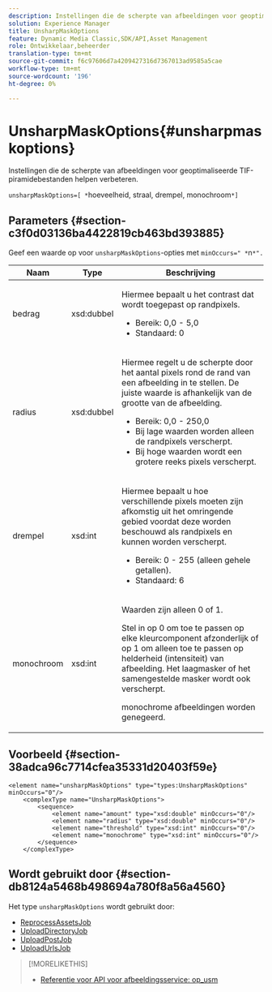 ```yaml
---
description: Instellingen die de scherpte van afbeeldingen voor geoptimaliseerde TIF-piramidebestanden helpen verbeteren.
solution: Experience Manager
title: UnsharpMaskOptions
feature: Dynamic Media Classic,SDK/API,Asset Management
role: Ontwikkelaar,beheerder
translation-type: tm+mt
source-git-commit: f6c97606d7a4209427316d7367013ad9585a5cae
workflow-type: tm+mt
source-wordcount: '196'
ht-degree: 0%

---
```



# UnsharpMaskOptions{#unsharpmaskoptions}

Instellingen die de scherpte van afbeeldingen voor geoptimaliseerde TIF-piramidebestanden helpen verbeteren.

`unsharpMaskOptions=[ *`hoeveelheid, straal, drempel, monochroom`*]`

## Parameters {#section-c3f0d03136ba4422819cb463bd393885}

Geef een waarde op voor `unsharpMaskOptions`-opties met `minOccurs=" *`n`*".`

<table id="table_D1392963C5694969A9D546F82DB6F45C">
 <thead>
  <tr>
   <th colname="col1" class="entry"> Naam </th>
   <th colname="col2" class="entry"> Type </th>
   <th colname="col3" class="entry"> Beschrijving </th>
  </tr>
 </thead>
 <tbody>
  <tr>
   <td colname="col1"><span class="codeph"><span class="varname"> bedrag</span></span></td>
   <td colname="col2"><span class="codeph"> xsd:dubbel</span></td>
   <td colname="col3"><p>Hiermee bepaalt u het contrast dat wordt toegepast op randpixels. 
     <ul id="ul_7AA17E354EE64BC4A5BEAE853FF17191">
      <li id="li_42FB21C7ED884E1DB03274130B8DCB10">Bereik: 0,0 - 5,0 </li>
      <li id="li_E980CAA1A9C54D60A121F21C964820FF">Standaard: 0 </li>
     </ul></p></td>
  </tr>
  <tr>
   <td colname="col1"><span class="codeph"><span class="varname"> radius</span></span></td>
   <td colname="col2"><span class="codeph"> xsd:dubbel</span></td>
   <td colname="col3"><p>Hiermee regelt u de scherpte door het aantal pixels rond de rand van een afbeelding in te stellen. De juiste waarde is afhankelijk van de grootte van de afbeelding. 
     <ul id="ul_D4391CD407DE4B48AF4523EBD85D0D40">
      <li id="li_8AEF11A489484EFD91416F8A03C4DB25">Bereik: 0,0 - 250,0 </li>
      <li id="li_9F1D1B52AFBA46B8BDCDF99A21140002">Bij lage waarden worden alleen de randpixels verscherpt. </li>
      <li id="li_7D9FD8AA4899404283D7AB596364A4AF">Bij hoge waarden wordt een grotere reeks pixels verscherpt. </li>
     </ul></p></td>
  </tr>
  <tr>
   <td colname="col1"><span class="codeph"><span class="varname"> drempel</span></span></td>
   <td colname="col2"><span class="codeph"> xsd:int</span></td>
   <td colname="col3"><p>Hiermee bepaalt u hoe verschillende pixels moeten zijn afkomstig uit het omringende gebied voordat deze worden beschouwd als randpixels en kunnen worden verscherpt. 
     <ul id="ul_117E556E3ECF42CC878DD80D338D19CA">
      <li id="li_CFEE76DB78BF437E8463C9089486F8A6">Bereik: 0 - 255 (alleen gehele getallen). </li>
      <li id="li_77113DC2698A4D48B11288718766E6A2">Standaard: 6 </li>
     </ul></p></td>
  </tr>
  <tr>
   <td colname="col1"><span class="codeph"><span class="varname"> monochroom</span></span></td>
   <td colname="col2"><span class="codeph"> xsd:int</span></td>
   <td colname="col3"><p>Waarden zijn alleen <span class="codeph"> 0</span> of <span class="codeph"> 1</span>. </p><p>Stel in op <span class="codeph"> 0</span> om toe te passen op elke kleurcomponent afzonderlijk of op <span class="codeph"> 1</span> om alleen toe te passen op helderheid (intensiteit) van afbeelding. Het laagmasker of het samengestelde masker wordt ook verscherpt. </p><p><span class="codeph"><span class="varname"> </span></span> monochrome afbeeldingen worden genegeerd. </p></td>
  </tr>
 </tbody>
</table>

## Voorbeeld {#section-38adca96c7714cfea35331d20403f59e}

```
<element name="unsharpMaskOptions" type="types:UnsharpMaskOptions" minOccurs="0"/>
    <complexType name="UnsharpMaskOptions">
        <sequence>
            <element name="amount" type="xsd:double" minOccurs="0"/>
            <element name="radius" type="xsd:double" minOccurs="0"/>
            <element name="threshold" type="xsd:int" minOccurs="0"/>
            <element name="monochrome" type="xsd:int" minOccurs="0"/>        
        </sequence>
    </complexType>
```

## Wordt gebruikt door {#section-db8124a5468b498694a780f8a56a4560}

Het type `unsharpMaskOptions` wordt gebruikt door:

* [ReprocessAssetsJob](../../types/c-data-types/r-reprocess-assets-job.md#reference-a303f7832ae44fdab1dca7cc8bef3fa3)
* [UploadDirectoryJob](../../types/c-data-types/r-upload-directory-job.md#reference-e707ebf53b074c49ad983d1886e0bbb6)
* [UploadPostJob](../../types/c-data-types/r-upload-post-job.md#reference-bca2339b593f4637a687c33937215ef4)
* [UploadUrlsJob](../../types/c-data-types/r-upload-urls-job.md#reference-8e9bc895268c4321b233dbeadc990398)

>[!MORELIKETHIS]
>
>* [Referentie voor API voor afbeeldingsservice: op_usm](https://experienceleague.adobe.com/docs/dynamic-media-developer-resources/image-serving-api/image-serving-api/http-protocol-reference/command-reference/r-op-usm.html)

